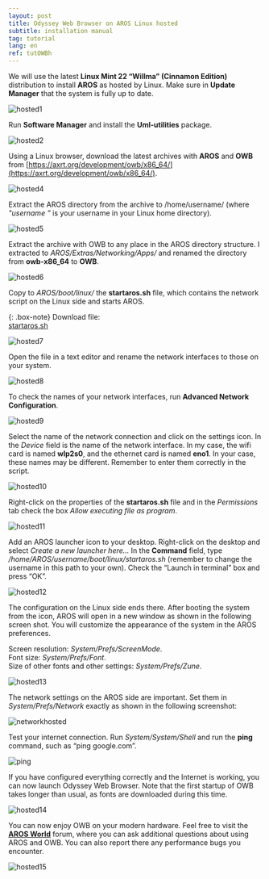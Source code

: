 ```yaml
---
layout: post
title: Odyssey Web Browser on AROS Linux hosted
subtitle: installation manual
tag: tutorial
lang: en
ref: tutOWBh
---
```


We will use the latest **Linux Mint 22 “Willma” (Cinnamon Edition)** distribution to install **AROS** as hosted by Linux. Make sure in **Update Manager** that the system is fully up to date.

![hosted1](/assets/img/hosted1.png)

Run **Software Manager** and install the **Uml-utilities** package.

![hosted2](/assets/img/hosted2.png)

Using a Linux browser, download the latest archives with **AROS** and **OWB** from [https://axrt.org/development/owb/x86_64/](https://axrt.org/development/owb/x86_64/).

![hosted4](/assets/img/hosted4.png)

Extract the AROS directory from the archive to /home/username/ (where *"username ”* is your username in your Linux home directory).

![hosted5](/assets/img/hosted5.png)

Extract the archive with OWB to any place in the AROS directory structure. I extracted to *AROS/Extras/Networking/Apps/* and renamed the directory from **owb-x86_64** to **OWB**.

![hosted6](/assets/img/hosted6.png)

Copy to *AROS/boot/linux/* the **startaros.sh** file, which contains the network script on the Linux side and starts AROS.

{: .box-note}
Download file:  
[startaros.sh](/assets/startaros.sh "download")

![hosted7](/assets/img/hosted7.png)

Open the file in a text editor and rename the network interfaces to those on your system.

![hosted8](/assets/img/hosted8.png)

To check the names of your network interfaces, run **Advanced Network Configuration**.

![hosted9](/assets/img/hosted9.png)

Select the name of the network connection and click on the settings icon. In the *Device* field is the name of the network interface. In my case, the wifi card is named **wlp2s0**, and the ethernet card is named **eno1**. In your case, these names may be different. Remember to enter them correctly in the script.

![hosted10](/assets/img/hosted10.png)

Right-click on the properties of the **startaros.sh** file and in the *Permissions* tab check the box *Allow executing file as program*.

![hosted11](/assets/img/hosted11.png)

Add an AROS launcher icon to your desktop. Right-click on the desktop and select *Create a new launcher here...* In the **Command** field, type */home/AROS/username/boot/linux/startaros.sh* (remember to change the username in this path to your own). Check the “Launch in terminal” box and press “OK”.

![hosted12](/assets/img/hosted12.png)

The configuration on the Linux side ends there. After booting the system from the icon, AROS will open in a new window as shown in the following screen shot. You will customize the appearance of the system in the AROS preferences. 

Screen resolution: *System/Prefs/ScreenMode*.  
Font size: *System/Prefs/Font*.  
Size of other fonts and other settings: *System/Prefs/Zune*.  

![hosted13](/assets/img/hosted13.png)

The network settings on the AROS side are important. Set them in *System/Prefs/Network* exactly as shown in the following screenshot:

![networkhosted](/assets/img/network.png)

Test your internet connection. Run *System/System/Shell* and run the **ping** command, such as “ping google.com”. 

![ping](/assets/img/ping.png)

If you have configured everything correctly and the Internet is working, you can now launch Odyssey Web Browser. Note that the first startup of OWB takes longer than usual, as fonts are downloaded during this time.

![hosted14](/assets/img/hosted14.png)

You can now enjoy OWB on your modern hardware. Feel free to visit the **[AROS World](https://arosworld.org)** forum, where you can ask additional questions about using AROS and OWB. You can also report there any performance bugs you encounter.

![hosted15](/assets/img/hosted15.png)

